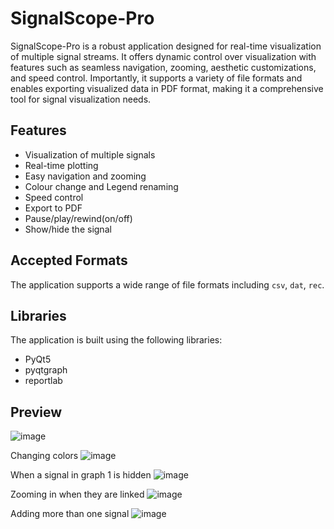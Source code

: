# SignalScope-Pro
SignalScope-Pro is a robust application designed for real-time visualization of multiple signal streams. It offers dynamic control over visualization with features such as seamless navigation, zooming, aesthetic customizations, and speed control. Importantly, it supports a variety of file formats and enables exporting visualized data in PDF format, making it a comprehensive tool for signal visualization needs.

## Features
- Visualization of multiple signals
- Real-time plotting
- Easy navigation and zooming
- Colour change and Legend renaming
- Speed control
- Export to PDF
- Pause/play/rewind(on/off)
- Show/hide the signal

## Accepted Formats
The application supports a wide range of file formats including `csv`, `dat`, `rec`.

## Libraries
The application is built using the following libraries:
- PyQt5
- pyqtgraph
- reportlab


## Preview
![image](https://github.com/abdallahahmed11/SignalScope-Pro/blob/main/img1.png)


Changing colors
![image](https://github.com/abdallahahmed11/SignalScope-Pro/blob/main/img2.png)

When a signal in graph 1 is hidden
![image](https://github.com/abdallahahmed11/SignalScope-Pro/blob/main/img3.png)

Zooming in when they are linked
![image](https://github.com/abdallahahmed11/SignalScope-Pro/blob/main/img.png)

Adding more than one signal
![image](https://github.com/abdallahahmed11/SignalScope-Pro/blob/main/img5.png)

